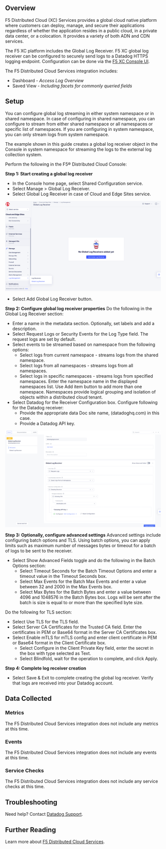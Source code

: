 ## Overview

F5 Distributed Cloud (XC) Services provides a global cloud native platform where customers can deploy, manage, and secure their applications regardless of whether the application resides in a public cloud, in a private data center, or a colocation. It provides a variety of both ADN and CDN services.

The F5 XC platform includes the Global Log Receiver. F5 XC global log receiver can be configured to securely send logs to a Datadog HTTPS logging endpoint. Configuration can be done via the [F5 XC Console UI][6].


The F5 Distributed Cloud Services integration includes:

- Dashboard - *Access Log Overview*
- Saved View - *Including facets for commonly queried fields*

## Setup

You can configure global log streaming in either system namespace or in shared namespace. In case of configuring in shared namespace, you can configure to stream from either shared namespace or all namespaces or specific list of namespaces. If you are configuring in system namespace, you can only stream logs from system namespace.

The example shown in this guide creates a global log receiver object in the Console in system namespace for streaming the logs to the external log collection system.

Perform the following in the F5® Distributed Cloud Console:

**Step 1: Start creating a global log receiver**

- In the Console home page, select Shared Configuration service.
- Select Manage > Global Log Receiver.
- Select Global Log Receiver in case of Cloud and Edge Sites service.

![snapshot][3]

- Select Add Global Log Receiver button.

**Step 2: Configure global log receiver properties**
Do the following in the Global Log Receiver section:

- Enter a name in the metadata section. Optionally, set labels and add a description.
- Select Request Logs or Security Events for the Log Type field. The request logs are set by default.
- Select events to be streamed based on namespace from the following options:
    - Select logs from current namespace - streams logs from the shared namespace.
    - Select logs from all namespaces - streams logs from all namespaces.
    - Select logs in specific namespaces - streams logs from specified namespaces. Enter the namespace name in the displayed namespaces list. Use Add item button to add more than one namespace.  Namespaces provide logical grouping and isolation of objects within a distributed cloud tenant.
- Select Datadog for the Receiver Configuration box. Configure following for the Datadog receiver:
    - Provide the appropriate data Doc site name, (datadoghq.com) in this case.   
    - Provide a Datadog API key.

![snapshot][4]

**Step 3: Optionally, configure advanced settings**
Advanced settings include configuring batch options and TLS. Using batch options, you can apply limits such as maximum number of messages bytes or timeout for a batch of logs to be sent to the receiver.

- Select Show Advanced Fields toggle and do the following in the Batch Options section:
    - Select Timeout Seconds for the Batch Timeout Options and enter a timeout value in the Timeout Seconds box.
    - Select Max Events for the Batch Max Events and enter a value between 32 and 2000 in the Max Events box.
    - Select Max Bytes for the Batch Bytes and enter a value between 4096 and 1048576 in the Batch Bytes box. Logs will be sent after the batch is size is equal to or more than the specified byte size.

Do the following for TLS section:

- Select Use TLS for the TLS field.
- Select Server CA Certificates for the Trusted CA field. Enter the certificates in PEM or Base64 format in the Server CA Certificates box.
- Select Enable mTLS for mTLS config and enter client certificate in PEM or Base64 format in the Client Certificate box.
    - Select Configure in the Client Private Key field, enter the secret in the box with type selected as Text.
    - Select Blindfold, wait for the operation to complete, and click Apply.

**Step 4: Complete log receiver creation**

- Select Save & Exit to complete creating the global log receiver. Verify that logs are received into your Datadog account.

## Data Collected

### Metrics

The F5 Distributed Cloud Services integration does not include any metrics at this time.

### Events

The F5 Distributed Cloud Services integration does not include any events at this time.

### Service Checks

The F5 Distributed Cloud Services integration does not include any service checks at this time.

## Troubleshooting

Need help? Contact [Datadog Support][5].

## Further Reading

Learn more about [F5 Distributed Cloud Services][7].

[3]: images/image-0.png
[4]: images/logreceiver-config.png
[5]: http://docs.datadoghq.com/help/
[6]: https://www.f5.com/cloud/products/distributed-cloud-console
[7]: https://www.f5.com/cloud
